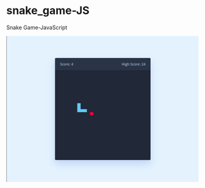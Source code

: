 # snake_game-JS
Snake Game-JavaScript

![Snake Game](https://github.com/eldoJr/snake_game-JS/blob/main/preview.png?raw=true)

